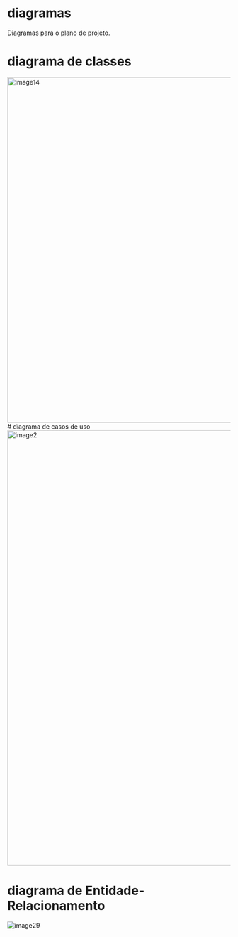 # diagramas
Diagramas para o plano de projeto.

# diagrama de classes
<img width="777" alt="image14" src="https://github.com/role-pi/diagramas/assets/111303609/291ab0d1-88bb-4c80-868b-b7585187afbe">

</br>
# diagrama de casos de uso

<img width="980" alt="image2" src="https://github.com/role-pi/diagramas/assets/111303609/935b1f91-bbb6-4899-8a3a-f75f40e275e0"> 

</br>

# diagrama de Entidade-Relacionamento

![image29](https://github.com/role-pi/diagramas/assets/111303609/95f7cb60-528a-43b5-b9a3-c6a854baa248)

